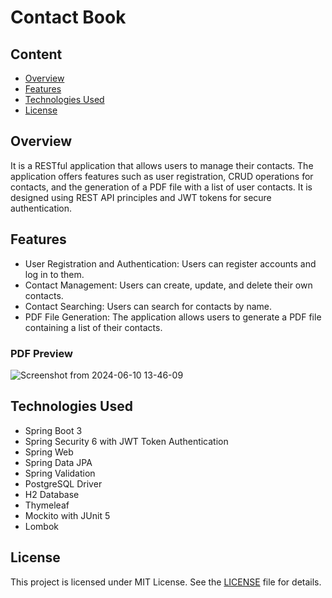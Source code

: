 # Contact Book

## Content

* [Overview](#overview)
* [Features](#features)
* [Technologies Used](#technologies-used)
* [License](#license)

## Overview

It is a RESTful application that allows users to manage their contacts. The application offers features such as user registration, CRUD operations for contacts, and the generation of a PDF file with a list of user contacts. 
It is designed using REST API principles and JWT tokens for secure authentication.

## Features

* User Registration and Authentication: Users can register accounts and log in to them.
* Contact Management: Users can create, update, and delete their own contacts.
* Contact Searching: Users can search for contacts by name.
* PDF File Generation: The application allows users to generate a PDF file containing a list of their contacts.

### PDF Preview
![Screenshot from 2024-06-10 13-46-09](https://github.com/artsol0/Contact-Book-SpringBoot/assets/108554037/3d42f60d-4c63-4d90-99ac-74ba31fed59f)

## Technologies Used

* Spring Boot 3
* Spring Security 6 with JWT Token Authentication
* Spring Web
* Spring Data JPA
* Spring Validation
* PostgreSQL Driver
* H2 Database
* Thymeleaf
* Mockito with JUnit 5
* Lombok

## License

This project is licensed under MIT License. See the [LICENSE](https://github.com/artsol0/phonecontacts/blob/master/LICENSE) file for details.
